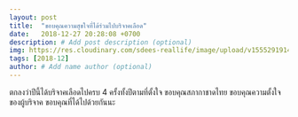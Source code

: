 ```yaml
---
layout: post
title:  "ขอบคุณความสุขใจที่ได้ร่วมไปบริจาคเลือด"
date:   2018-12-27 20:28:08 +0700
description: # Add post description (optional)
img: https://res.cloudinary.com/sdees-reallife/image/upload/v1555291914/IMG_6613.jpg # Add image post (optional)
tags: [2018-12]
author: # Add name author (optional)
---
```

ตกลงว่าปีนี้ได้บริจาคเลือดไปครบ 4 ครั้งทั้งปีตามที่ตั้งใจ ขอบคุณสภากาชาดไทย ขอบคุณความตั้งใจของผู้บริจาค ขอบคุณที่ได้ไปด้วยกันนะ
